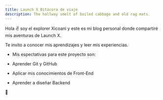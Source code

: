 ```yaml
---
title: Launch X Bitácora de viaje
description: The hallway smelt of boiled cabbage and old rag mats.
---
```


Hola ✌️  soy el explorer Xicoani y este es mi blog personal donde compartiré mis aventuras de Launch X.

Te invito a conocer mis aprendizajes y leer mis experiencias.

- Mis espectativas para este proyecto son:

- Aprender Git y GitHub
- Aplicar mis conocimientos de Front-End
- Aprender a diseñar Backend

🚀

